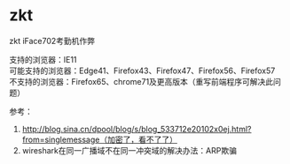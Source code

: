 # zkt
zkt iFace702考勤机作弊

支持的浏览器：IE11     
可能支持的浏览器：Edge41、Firefox43、Firefox47、Firefox56、Firefox57     
不支持的浏览器：Firefox65、chrome71及更高版本（重写前端程序可解决此问题）     

参考：
1. http://blog.sina.cn/dpool/blog/s/blog_533712e20102x0ej.html?from=singlemessage（加密了，看不了了）
2. wireshark在同一广播域不在同一冲突域的解决办法：ARP欺骗

